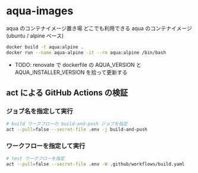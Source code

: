 # aqua-images
aqua のコンテナイメージ置き場
どこでも利用できる aqua のコンテナイメージ (ubuntu / alpine ベース)

```bash
docker build -t aqua:alpine .
docker run --name aqua-alpine -it --rm aqua:alpine /bin/bash
```

- TODO: renovate で dockerfile の AQUA_VERSION と AQUA_INSTALLER_VERSION を拾って更新する

## act による GitHub Actions の検証
### ジョブ名を指定して実行
```bash
# build ワークフローの build-and-push ジョブを指定
act --pull=false --secret-file .env -j build-and-push
```

### ワークフローを指定して実行
```bash
# test ワークフローを指定
act --pull=false --secret-file .env -W .github/workflows/build.yaml
```